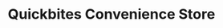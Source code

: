 ---
title: "Quickbites Convenience Store"
url: /auckland/quickbites-convenience-store/
shop: convenience
---